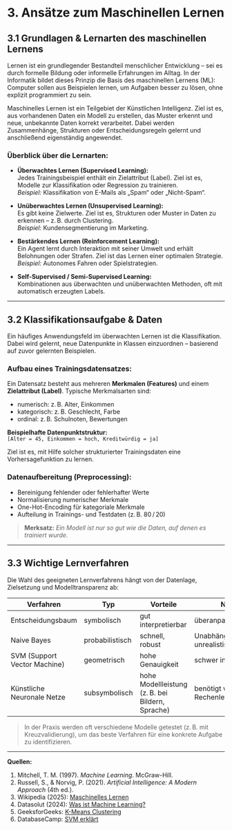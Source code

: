 # 3. Ansätze zum Maschinellen Lernen

## 3.1 Grundlagen & Lernarten des maschinellen Lernens

Lernen ist ein grundlegender Bestandteil menschlicher Entwicklung – sei es durch formelle Bildung oder informelle Erfahrungen im Alltag. In der Informatik bildet dieses Prinzip die Basis des maschinellen Lernens (ML): Computer sollen aus Beispielen lernen, um Aufgaben besser zu lösen, ohne explizit programmiert zu sein.

Maschinelles Lernen ist ein Teilgebiet der Künstlichen Intelligenz. Ziel ist es, aus vorhandenen Daten ein Modell zu erstellen, das Muster erkennt und neue, unbekannte Daten korrekt verarbeitet. Dabei werden Zusammenhänge, Strukturen oder Entscheidungsregeln gelernt und anschließend eigenständig angewendet.

### Überblick über die Lernarten:

- **Überwachtes Lernen (Supervised Learning):**  
  Jedes Trainingsbeispiel enthält ein Zielattribut (Label). Ziel ist es, Modelle zur Klassifikation oder Regression zu trainieren.  
  *Beispiel:* Klassifikation von E-Mails als „Spam“ oder „Nicht-Spam“.

- **Unüberwachtes Lernen (Unsupervised Learning):**  
  Es gibt keine Zielwerte. Ziel ist es, Strukturen oder Muster in Daten zu erkennen – z. B. durch Clustering.  
  *Beispiel:* Kundensegmentierung im Marketing.

- **Bestärkendes Lernen (Reinforcement Learning):**  
  Ein Agent lernt durch Interaktion mit seiner Umwelt und erhält Belohnungen oder Strafen. Ziel ist das Lernen einer optimalen Strategie.  
  *Beispiel:* Autonomes Fahren oder Spielstrategien.

- **Self-Supervised / Semi-Supervised Learning:**  
  Kombinationen aus überwachten und unüberwachten Methoden, oft mit automatisch erzeugten Labels.

---

## 3.2 Klassifikationsaufgabe & Daten

Ein häufiges Anwendungsfeld im überwachten Lernen ist die Klassifikation. Dabei wird gelernt, neue Datenpunkte in Klassen einzuordnen – basierend auf zuvor gelernten Beispielen.

### Aufbau eines Trainingsdatensatzes:

Ein Datensatz besteht aus mehreren **Merkmalen (Features)** und einem **Zielattribut (Label)**. Typische Merkmalsarten sind:

- numerisch: z. B. Alter, Einkommen  
- kategorisch: z. B. Geschlecht, Farbe  
- ordinal: z. B. Schulnoten, Bewertungen

**Beispielhafte Datenpunktstruktur:**  
`[Alter = 45, Einkommen = hoch, Kreditwürdig = ja]`

Ziel ist es, mit Hilfe solcher strukturierter Trainingsdaten eine Vorhersagefunktion zu lernen.

### Datenaufbereitung (Preprocessing):

- Bereinigung fehlender oder fehlerhafter Werte  
- Normalisierung numerischer Merkmale  
- One-Hot-Encoding für kategoriale Merkmale  
- Aufteilung in Trainings- und Testdaten (z. B. 80 / 20)

> **Merksatz:** *Ein Modell ist nur so gut wie die Daten, auf denen es trainiert wurde.*

---

## 3.3 Wichtige Lernverfahren

Die Wahl des geeigneten Lernverfahrens hängt von der Datenlage, Zielsetzung und Modelltransparenz ab:

| Verfahren         | Typ            | Vorteile                        | Nachteile                        |
|------------------|----------------|----------------------------------|----------------------------------|
| Entscheidungsbaum | symbolisch     | gut interpretierbar              | überanpassungsanfällig           |
| Naive Bayes       | probabilistisch| schnell, robust                 | Unabhängigkeitsannahme unrealistisch |
| SVM (Support Vector Machine) | geometrisch | hohe Genauigkeit               | schwer interpretierbar           |
| Künstliche Neuronale Netze | subsymbolisch | hohe Modellleistung (z. B. bei Bildern, Sprache) | benötigt viel Daten & Rechenleistung |

> In der Praxis werden oft verschiedene Modelle getestet (z. B. mit Kreuzvalidierung), um das beste Verfahren für eine konkrete Aufgabe zu identifizieren.

---

**Quellen:**

1. Mitchell, T. M. (1997). *Machine Learning*. McGraw-Hill.  
2. Russell, S., & Norvig, P. (2021). *Artificial Intelligence: A Modern Approach* (4th ed.).  
3. Wikipedia (2025): [Maschinelles Lernen](https://de.wikipedia.org/wiki/Maschinelles_Lernen)  
4. Datasolut (2024): [Was ist Machine Learning?](https://datasolut.com/was-ist-machine-learning/)  
5. GeeksforGeeks: [K-Means Clustering](https://www.geeksforgeeks.org/k-means-clustering-introduction/)  
6. DatabaseCamp: [SVM erklärt](https://databasecamp.de/ki/support-vector-machine-svm)  

